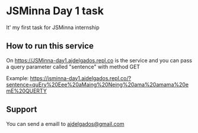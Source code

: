 # JSMinna Day 1 task
It' my first task for JSMinna internship

## How to run this service
On https://JSMinna-day1.ajdelgados.repl.co is the service and you can pass a query parameter called "sentence" with method GET

Example: https://jsminna-day1.ajdelgados.repl.co/?sentence=quEry%20Eee%20aMaing%20Neing%20ama%20amama%20emE%20QUERTY

## Support
You can send a emaill to ajdelgados@gmail.com
